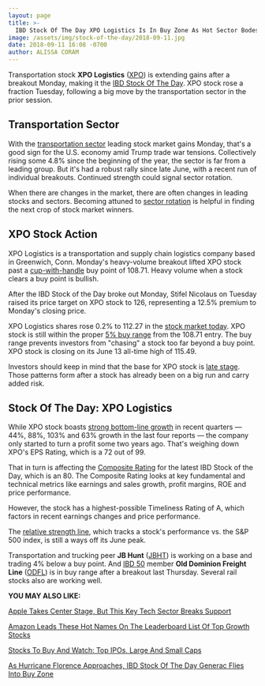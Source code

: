 ```yaml
---
layout: page
title: >-
  IBD Stock Of The Day XPO Logistics Is In Buy Zone As Hot Sector Bodes Well For Economy
image: /assets/img/stock-of-the-day/2018-09-11.jpg
date: 2018-09-11 16:08 -0700
author: ALISSA CORAM
---
```







Transportation stock **XPO Logistics** ([XPO](https://research.investors.com/quote.aspx?symbol=XPO)) is extending gains after a breakout Monday, making it the [IBD Stock Of The Day](https://www.investors.com/research/ibd-stock-of-the-day/). XPO stock rose a fraction Tuesday, following a big move by the transportation sector in the prior session.




Transportation Sector
---------------------


With the [transportation sector](https://www.investors.com/data-tables/ibd-smart-nyse-nasdaq-tables-sep-10-2018/) leading stock market gains Monday, that's a good sign for the U.S. economy amid Trump trade war tensions. Collectively rising some 4.8% since the beginning of the year, the sector is far from a leading group. But it's had a robust rally since late June, with a recent run of individual breakouts. Continued strength could signal sector rotation.


When there are changes in the market, there are often changes in leading stocks and sectors. Becoming attuned to [sector rotation](https://www.investors.com/how-to-invest/investors-corner/industry-group-strength-how-to-find-big-stock-winners-veeva-electronic-arts-alibaba/) is helpful in finding the next crop of stock market winners.


XPO Stock Action
----------------


XPO Logistics is a transportation and supply chain logistics company based in Greenwich, Conn. Monday's heavy-volume breakout lifted XPO stock past a [cup-with-handle](https://www.investors.com/ibd-university/how-to-buy/common-patterns-1/) buy point of 108.71. Heavy volume when a stock clears a buy point is bullish.


After the IBD Stock of the Day broke out Monday, Stifel Nicolaus on Tuesday raised its price target on XPO stock to 126, representing a 12.5% premium to Monday's closing price.


XPO Logistics shares rose 0.2% to 112.27 in the [stock market today](https://www.investors.com/market-trend/stock-market-today/stock-market-today-market-trends-best-stocks-buy-watch/). XPO stock is still within the proper [5% buy range](https://www.investors.com/ibd-university/how-to-buy/when-to-buy/) from the 108.71 entry. The buy range prevents investors from "chasing" a stock too far beyond a buy point. XPO stock is closing on its June 13 all-time high of 115.49.


Investors should keep in mind that the base for XPO stock is [late stage](https://www.investors.com/ibd-university/how-to-buy/bases-overview-2/). Those patterns form after a stock has already been on a big run and carry added risk.



Stock Of The Day: XPO Logistics
-------------------------------


While XPO stock boasts [strong bottom-line growth](https://www.investors.com/ibd-university/can-slim/quarterly-earnings/) in recent quarters — 44%, 88%, 103% and 63% growth in the last four reports — the company only started to turn a profit some two years ago. That's weighing down XPO's EPS Rating, which is a 72 out of 99.


That in turn is affecting the [Composite Rating](https://www.investors.com/ibd-university/find-evaluate-stocks/exclusive-ratings/) for the latest IBD Stock of the Day, which is an 80. The Composite Rating looks at key fundamental and technical metrics like earnings and sales growth, profit margins, ROE and price performance.


However, the stock has a highest-possible Timeliness Rating of A, which factors in recent earnings changes and price performance.


The [relative strength line](https://www.investors.com/how-to-invest/investors-corner/relative-strength-line-identifies-strong-stocks/), which tracks a stock's performance vs. the S&P 500 index, is still a ways off its June peak.


Transportation and trucking peer **JB Hunt** ([JBHT](https://research.investors.com/quote.aspx?symbol=JBHT)) is working on a base and trading 4% below a buy point. And [IBD 50](https://leaderboard.investors.com/#/ibd50/full) member **Old Dominion Freight Line** ([ODFL](https://research.investors.com/quote.aspx?symbol=ODFL)) is in buy range after a breakout last Thursday. Several rail stocks also are working well.


**YOU MAY ALSO LIKE:**


[Apple Takes Center Stage, But This Key Tech Sector Breaks Support](https://www.investors.com/market-trend/stock-market-today/dow-jones-futures-apple-iphones-apple-stock-chip-stocks/)


[Amazon Leads These Hot Names On The Leaderboard List Of Top Growth Stocks](https://leaderboard.investors.com/#/leaders/leadersnearabuypoint)


[Stocks To Buy And Watch: Top IPOs, Large And Small Caps](https://www.investors.com/stock-lists/stocks-to-watch-top-rated-ipos-big-caps-and-growth-stocks/)


[As Hurricane Florence Approaches, IBD Stock Of The Day Generac Flies Into Buy Zone](https://www.investors.com/research/ibd-stock-of-the-day/hurricane-florence-generac-stock-home-depot-lowes/)





